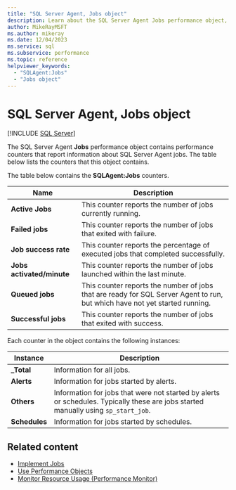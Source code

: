 ```yaml
---
title: "SQL Server Agent, Jobs object"
description: Learn about the SQL Server Agent Jobs performance object, which contains performance counters that report information about SQL Server Agent jobs.
author: MikeRayMSFT
ms.author: mikeray
ms.date: 12/04/2023
ms.service: sql
ms.subservice: performance
ms.topic: reference
helpviewer_keywords:
  - "SQLAgent:Jobs"
  - "Jobs object"
---
```

# SQL Server Agent, Jobs object
 [!INCLUDE [SQL Server](../../includes/applies-to-version/sqlserver.md)]

  The SQL Server Agent **Jobs** performance object contains performance counters that report information about SQL Server Agent jobs. The table below lists the counters that this object contains.  
  
 The table below contains the **SQLAgent:Jobs** counters.  
  
|Name|Description|  
|----------|-----------------|  
|**Active Jobs**|This counter reports the number of jobs currently running.|  
|**Failed jobs**|This counter reports the number of jobs that exited with failure.|  
|**Job success rate**|This counter reports the percentage of executed jobs that completed successfully.|  
|**Jobs activated/minute**|This counter reports the number of jobs launched within the last minute.|  
|**Queued jobs**|This counter reports the number of jobs that are ready for SQL Server Agent to run, but which have not yet started running.|  
|**Successful jobs**|This counter reports the number of jobs that exited with success.|  
  
 Each counter in the object contains the following instances:  
  
|Instance|Description|  
|--------------|-----------------|  
|**_Total**|Information for all jobs.|  
|**Alerts**|Information for jobs started by alerts.|  
|**Others**|Information for jobs that were not started by alerts or schedules. Typically these are jobs started manually using `sp_start_job`.|  
|**Schedules**|Information for jobs started by schedules.|  
  
## Related content

- [Implement Jobs](../../ssms/agent/implement-jobs.md)
- [Use Performance Objects](../../ssms/agent/use-performance-objects.md)
- [Monitor Resource Usage (Performance Monitor)](monitor-resource-usage-system-monitor.md)
